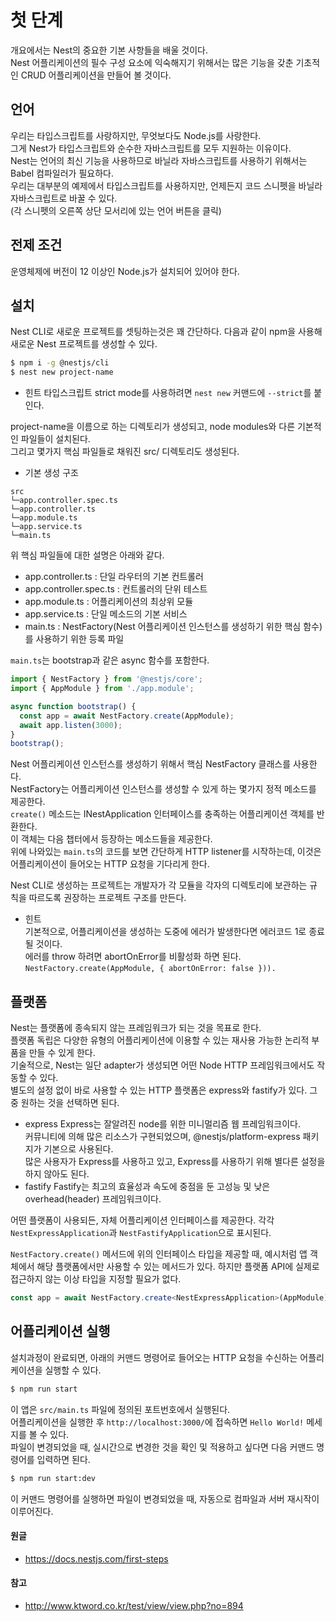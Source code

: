 # 첫 단계

개요에서는 Nest의 중요한 기본 사항들을 배울 것이다. <br>Nest 어플리케이션의 필수 구성 요소에 익숙해지기 위해서는 많은 기능을 갖춘 기초적인 CRUD 어플리케이션을 만들어 볼 것이다.

## 언어

우리는 타입스크립트를 사랑하지만, 무엇보다도 Node.js를 사랑한다. <br>그게 Nest가 타입스크립트와 순수한 자바스크립트를 모두 지원하는 이유이다. <br>Nest는 언어의 최신 기능을 사용하므로 바닐라 자바스크립트를 사용하기 위해서는 Babel 컴파일러가 필요하다.<br>
우리는 대부분의 예제에서 타입스크립트를 사용하지만, 언제든지 코드 스니펫을 바닐라 자바스크립트로 바꿀 수 있다. <br>(각 스니펫의 오른쪽 상단 모서리에 있는 언어 버튼을 클릭)

## 전제 조건

운영체제에 버전이 12 이상인 Node.js가 설치되어 있어야 한다.

## 설치

Nest CLI로 새로운 프로젝트를 셋팅하는것은 꽤 간단하다. 다음과 같이 npm을 사용해 새로운 Nest 프로젝트를 생성할 수 있다.

```bash
$ npm i -g @nestjs/cli
$ nest new project-name
```

- 힌트
  타입스크립트 strict mode를 사용하려면 `nest new` 커맨드에 `--strict`를 붙인다.

project-name을 이름으로 하는 디렉토리가 생성되고, node modules와 다른 기본적인 파일들이 설치된다. <br>그리고 몇가지 핵심 파일들로 채워진 src/ 디렉토리도 생성된다.

- 기본 생성 구조

```
src
└─app.controller.spec.ts
└─app.controller.ts
└─app.module.ts
└─app.service.ts
└─main.ts
```

위 핵심 파일들에 대한 설명은 아래와 같다.

- app.controller.ts : 단일 라우터의 기본 컨트롤러
- app.controller.spec.ts : 컨트롤러의 단위 테스트
- app.module.ts : 어플리케이션의 최상위 모듈
- app.service.ts : 단일 메소드의 기본 서비스
- main.ts : NestFactory(Nest 어플리케이션 인스턴스를 생성하기 위한 핵심 함수)를 사용하기 위한 등록 파일

`main.ts`는 bootstrap과 같은 async 함수를 포함한다.

```ts
import { NestFactory } from '@nestjs/core';
import { AppModule } from './app.module';

async function bootstrap() {
  const app = await NestFactory.create(AppModule);
  await app.listen(3000);
}
bootstrap();
```

Nest 어플리케이션 인스턴스를 생성하기 위해서 핵심 NestFactory 클래스를 사용한다. <br>NestFactory는 어플리케이션 인스턴스를 생성할 수 있게 하는 몇가지 정적 메소드를 제공한다.<br> `create()` 메소드는 INestApplication 인터페이스를 충족하는 어플리케이션 객체를 반환한다.<br> 이 객체는 다음 챕터에서 등장하는 메소드들을 제공한다.<br> 위에 나와있는 `main.ts`의 코드를 보면 간단하게 HTTP listener를 시작하는데, 이것은 어플리케이션이 들어오는 HTTP 요청을 기다리게 한다.

Nest CLI로 생성하는 프로젝트는 개발자가 각 모듈을 각자의 디렉토리에 보관하는 규칙을 따르도록 권장하는 프로젝트 구조를 만든다.

- 힌트<br>
  기본적으로, 어플리케이션을 생성하는 도중에 에러가 발생한다면 에러코드 1로 종료될 것이다. <br>에러를 throw 하려면 abortOnError를 비활성화 하면 된다.
  `NestFactory.create(AppModule, { abortOnError: false })).`

## 플랫폼

Nest는 플랫폼에 종속되지 않는 프레임워크가 되는 것을 목표로 한다. <br>플랫폼 독립은 다양한 유형의 어플리케이션에 이용할 수 있는 재사용 가능한 논리적 부품을 만들 수 있게 한다. <br>기술적으로, Nest는 일단 adapter가 생성되면 어떤 Node HTTP 프레임워크에서도 작동할 수 있다. <br>별도의 설정 없이 바로 사용할 수 있는 HTTP 플랫폼은 express와 fastify가 있다. 그 중 원하는 것을 선택하면 된다.

- express
  Express는 잘알려진 node를 위한 미니멀리즘 웹 프레임워크이다. <br>커뮤니티에 의해 많은 리소스가 구현되었으며, @nestjs/platform-express 패키지가 기본으로 사용된다. <br>많은 사용자가 Express를 사용하고 있고, Express를 사용하기 위해 별다른 설정을 하지 않아도 된다.
- fastify
  Fastify는 최고의 효율성과 속도에 중점을 둔 고성능 및 낮은 overhead(header) 프레임워크이다.

어떤 플랫폼이 사용되든, 자체 어플리케이션 인터페이스를 제공한다. 각각 `NestExpressApplication`과 `NestFastifyApplication`으로 표시된다.

`NestFactory.create()` 메서드에 위의 인터페이스 타입을 제공할 때, 예시처럼 앱 객체에서 해당 플랫폼에서만 사용할 수 있는 메서드가 있다. 하지만 플랫폼 API에 실제로 접근하지 않는 이상 타입을 지정할 필요가 없다.

```ts
const app = await NestFactory.create<NestExpressApplication>(AppModule);
```

## 어플리케이션 실행

설치과정이 완료되면, 아래의 커맨드 명령어로 들어오는 HTTP 요청을 수신하는 어플리케이션을 실행할 수 있다.

```bash
$ npm run start
```

이 앱은 `src/main.ts` 파일에 정의된 포트번호에서 실행된다. <br>어플리케이션을 실행한 후 `http://localhost:3000/`에 접속하면 `Hello World!` 메세지를 볼 수 있다.<br>
파일이 변경되었을 때, 실시간으로 변경한 것을 확인 및 적용하고 싶다면 다음 커맨드 명령어를 입력하면 된다.

```bash
$ npm run start:dev
```

이 커맨드 명령어를 실행하면 파일이 변경되었을 때, 자동으로 컴파일과 서버 재시작이 이루어진다.

#### 원글

- https://docs.nestjs.com/first-steps

#### 참고

- http://www.ktword.co.kr/test/view/view.php?no=894
